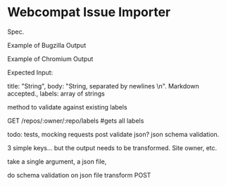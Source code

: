 # Webcompat Issue Importer

Spec.

Example of Bugzilla Output

Example of Chromium Output

Expected Input:

title: "String",
body: "String, separated by newlines \n". Markdown accepted.,
labels: array of strings

method to validate against existing labels

GET /repos/:owner/:repo/labels
#gets all labels


todo: tests, mocking requests post
validate json?
json schema validation.

3 simple keys... but the output needs to be transformed. Site owner, etc.

take a single argument, a json file,

do schema validation on json file
transform
POST